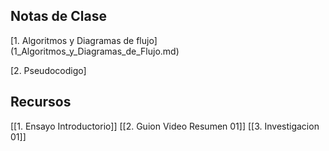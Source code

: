 

## Notas de Clase

[1. Algoritmos y Diagramas de flujo] (1_Algoritmos_y_Diagramas_de_Flujo.md)

[2. Pseudocodigo]


## Recursos
[[1. Ensayo Introductorio]]
[[2. Guion Video Resumen 01]]
[[3. Investigacion 01]]
